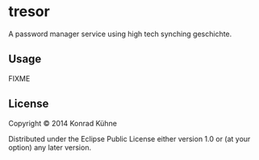 # tresor

A password manager service using high tech synching geschichte.

## Usage

FIXME

## License

Copyright © 2014 Konrad Kühne

Distributed under the Eclipse Public License either version 1.0 or (at
your option) any later version.
